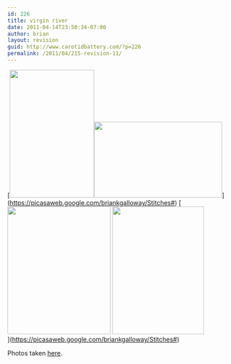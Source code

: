 ```yaml
---
id: 226
title: virgin river
date: 2011-04-14T23:50:34-07:00
author: brian
layout: revision
guid: http://www.carotidbattery.com/?p=226
permalink: /2011/04/215-revision-11/
---
```

[[<img title="Center" src="https://i1.wp.com/lh3.googleusercontent.com/_gNb0_qqamzE/TafjGDNr5ZI/AAAAAAAAJR0/_M7iTHAuipA/s288/IMG_8461_stitch.jpg?resize=190%2C288&#038;ssl=1" alt="" width="190" height="288" data-recalc-dims="1" />](https://picasaweb.google.com/briankgalloway/Stitches#)<img title="Left" src="https://i1.wp.com/lh6.googleusercontent.com/_gNb0_qqamzE/TafjLgUcRdI/AAAAAAAAJR8/EC14meYkrTw/s288/IMG_8457_stitch.jpg?resize=288%2C171&#038;ssl=1" alt="" width="288" height="171" data-recalc-dims="1" />](https://picasaweb.google.com/briankgalloway/Stitches#)  [[<img title="Right" src="https://i2.wp.com/lh5.googleusercontent.com/_gNb0_qqamzE/TafjPOi562I/AAAAAAAAJSE/DdKBcwC-V40/s288/IMG_8463_stitch.jpg?resize=232%2C288&#038;ssl=1" alt="" width="232" height="288" data-recalc-dims="1" />](https://picasaweb.google.com/briankgalloway/Stitches#) [<img title="Tisha" src="https://i2.wp.com/lh6.googleusercontent.com/_gNb0_qqamzE/TafpXeSBmbI/AAAAAAAAJSk/MOS9exKIw9Q/s288/IMG_8468.JPG?resize=206%2C288&#038;ssl=1" alt="" width="206" height="288" data-recalc-dims="1" />](https://picasaweb.google.com/briankgalloway/Stitches#)[  
](https://picasaweb.google.com/briankgalloway/Stitches#)](https://picasaweb.google.com/briankgalloway/Stitches#) 

Photos taken <a title="Virgin River" href="http://maps.google.com/?ie=UTF8&hq=&hnear=Solana+Beach,+San+Diego,+California&ll=36.921223,-113.857241&spn=0.004683,0.013733&t=h&z=17" target="_blank">here</a>.

<div>
</div>

<div>
</div>
